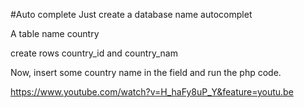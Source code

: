 #Auto complete
Just create a database name autocomplet

A table name country

create rows country_id and country_nam

Now, insert some country name in the field and run the php code.

https://www.youtube.com/watch?v=H_haFy8uP_Y&feature=youtu.be
